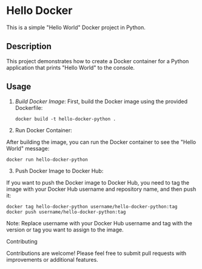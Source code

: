 # Hello Docker

This is a simple "Hello World" Docker project in Python.

## Description

This project demonstrates how to create a Docker container for a Python application that prints "Hello World" to the console.

## Usage

1. *Build Docker Image*:
   First, build the Docker image using the provided Dockerfile:
   ```
   docker build -t hello-docker-python .
   ```
2.  Run Docker Container:

After building the image, you can run the Docker container to see the "Hello World" message:
```
docker run hello-docker-python
```
3. Push Docker Image to Docker Hub:

If you want to push the Docker image to Docker Hub, you need to tag the image with your Docker Hub username and repository name, and then push it:
```
docker tag hello-docker-python username/hello-docker-python:tag
docker push username/hello-docker-python:tag
```
Note: Replace username with your Docker Hub username and tag with the version or tag you want to assign to the image.

Contributing

Contributions are welcome! Please feel free to submit pull requests with improvements or additional features.

